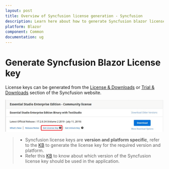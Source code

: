 ```yaml
---
layout: post
title: Overview of Syncfusion license generation - Syncfusion
description: Learn here about how to generate Syncfusion blazor license key for syncfusion blazor application for license validation. 
platform: Blazor
component: Common
documentation: ug
---
```


# Generate Syncfusion Blazor License key

License keys can be generated from the [License & Downloads](https://syncfusion.com/account/downloads) or [Trial & Downloads](https://www.syncfusion.com/account/manage-trials/downloads) section of the Syncfusion website.

![Get Community License Key](images/get-community-license-key.png)

> * Syncfusion license keys are **version and platform specific**, refer to the [KB](https://www.syncfusion.com/kb/8976/how-to-generate-license-key-for-licensed-products) to generate the license key for the required version and platform.
> * Refer this [KB](https://www.syncfusion.com/kb/8951/which-version-syncfusion-license-key-should-i-use-in-my-application) to know about which version of the Syncfusion license key should be used in the application.